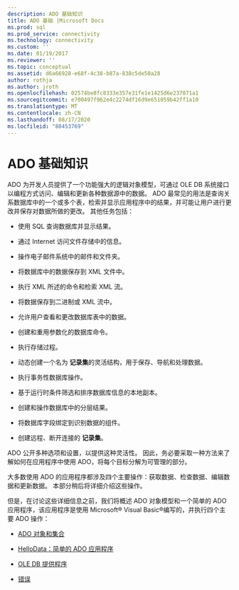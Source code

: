 ```yaml
---
description: ADO 基础知识
title: ADO 基础 |Microsoft Docs
ms.prod: sql
ms.prod_service: connectivity
ms.technology: connectivity
ms.custom: ''
ms.date: 01/19/2017
ms.reviewer: ''
ms.topic: conceptual
ms.assetid: d6a66928-e68f-4c38-b87a-838c5de50a28
author: rothja
ms.author: jroth
ms.openlocfilehash: 02574be8fc8333e357e31fe1e1425d6e237871a1
ms.sourcegitcommit: e700497f962e4c2274df16d9e651059b42ff1a10
ms.translationtype: MT
ms.contentlocale: zh-CN
ms.lasthandoff: 08/17/2020
ms.locfileid: "88453769"
---
```

# <a name="ado-fundamentals"></a>ADO 基础知识
ADO 为开发人员提供了一个功能强大的逻辑对象模型，可通过 OLE DB 系统接口以编程方式访问、编辑和更新各种数据源中的数据。 ADO 最常见的用法是查询关系数据库中的一个或多个表，检索并显示应用程序中的结果，并可能让用户进行更改并保存对数据所做的更改。 其他任务包括：  
  
-   使用 SQL 查询数据库并显示结果。  
  
-   通过 Internet 访问文件存储中的信息。  
  
-   操作电子邮件系统中的邮件和文件夹。  
  
-   将数据库中的数据保存到 XML 文件中。  
  
-   执行 XML 所述的命令和检索 XML 流。  
  
-   将数据保存到二进制或 XML 流中。  
  
-   允许用户查看和更改数据库表中的数据。  
  
-   创建和重用参数化的数据库命令。  
  
-   执行存储过程。  
  
-   动态创建一个名为 **记录集**的灵活结构，用于保存、导航和处理数据。  
  
-   执行事务性数据库操作。  
  
-   基于运行时条件筛选和排序数据库信息的本地副本。  
  
-   创建和操作数据库中的分层结果。  
  
-   将数据库字段绑定到识别数据的组件。  
  
-   创建远程、断开连接的 **记录集**。  
  
 ADO 公开多种选项和设置，以提供这种灵活性。 因此，务必要采取一种方法来了解如何在应用程序中使用 ADO，将每个目标分解为可管理的部分。  
  
 大多数使用 ADO 的应用程序都涉及四个主要操作：获取数据、检查数据、编辑数据和更新数据。 本部分稍后将详细介绍这些操作。  
  
 但是，在讨论这些详细信息之前，我们将概述 ADO 对象模型和一个简单的 ADO 应用程序，该应用程序是使用 Microsoft® Visual Basic®编写的，并执行四个主要 ADO 操作：  
  
-   [ADO 对象和集合](../../../ado/guide/data/ado-objects-and-collections.md)  
  
-   [HelloData：简单的 ADO 应用程序](../../../ado/guide/data/hellodata-a-simple-ado-application.md)  
  
-   [OLE DB 提供程序](../../../ado/guide/data/ole-db-providers-ado.md)  
  
-   [错误](../../../ado/guide/data/errors-ado.md)
